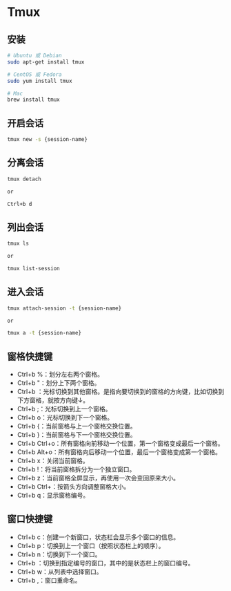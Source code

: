 # Tmux

## 安装

```bash
# Ubuntu 或 Debian
sudo apt-get install tmux

# CentOS 或 Fedora
sudo yum install tmux

# Mac
brew install tmux
```

## 开启会话

```bash
tmux new -s {session-name}
```

## 分离会话

```bash
tmux detach

or

Ctrl+b d
```

## 列出会话

```bash
tmux ls

or 

tmux list-session
```


## 进入会话

```bash
tmux attach-session -t {session-name}

or

tmux a -t {session-name}
```

## 窗格快捷键

- Ctrl+b %：划分左右两个窗格。
- Ctrl+b "：划分上下两个窗格。
- Ctrl+b <arrow key>：光标切换到其他窗格。<arrow key>是指向要切换到的窗格的方向键，比如切换到下方窗格，就按方向键↓。
- Ctrl+b ;：光标切换到上一个窗格。
- Ctrl+b o：光标切换到下一个窗格。
- Ctrl+b {：当前窗格与上一个窗格交换位置。
- Ctrl+b }：当前窗格与下一个窗格交换位置。
- Ctrl+b Ctrl+o：所有窗格向前移动一个位置，第一个窗格变成最后一个窗格。
- Ctrl+b Alt+o：所有窗格向后移动一个位置，最后一个窗格变成第一个窗格。
- Ctrl+b x：关闭当前窗格。
- Ctrl+b !：将当前窗格拆分为一个独立窗口。
- Ctrl+b z：当前窗格全屏显示，再使用一次会变回原来大小。
- Ctrl+b Ctrl+<arrow key>：按箭头方向调整窗格大小。
- Ctrl+b q：显示窗格编号。


## 窗口快捷键

- Ctrl+b c：创建一个新窗口，状态栏会显示多个窗口的信息。
- Ctrl+b p：切换到上一个窗口（按照状态栏上的顺序）。
- Ctrl+b n：切换到下一个窗口。
- Ctrl+b <number>：切换到指定编号的窗口，其中的<number>是状态栏上的窗口编号。
- Ctrl+b w：从列表中选择窗口。
- Ctrl+b ,：窗口重命名。

